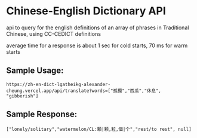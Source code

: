 # Chinese-English Dictionary API

api to query for the english definitions of an array of phrases in Traditional Chinese, using CC-CEDICT definitions

average time for a response is about 1 sec for cold starts, 70 ms for warm starts

## Sample Usage: 

`https://zh-en-dict-lgatheikg-alexander-cheung.vercel.app/api/translate?words=["孤獨","西瓜","休息", "gibberish"]`

## Sample Response: 
`["lonely/solitary","watermelon/CL:顆|颗,粒,個|个","rest/to rest", null]`